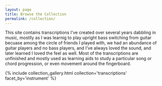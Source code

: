```yaml
---
layout: page
title: Browse the Collection
permalink: /collection/
---
```


This site contains transcriptions I've created over several years dabbling in music, mostlly as I was learnig to play upright bass switching from guitar becuase among the circle of friends I played with, we had an abundance of guitar players and no bass players, and I've always loved the sound, and later learned I loved the feel as well. Most of the transcriptions are unfinished and mostly used as learning aids to study a particular song or chord progression, or even movement around the fingerboard. 

{% include collection_gallery.html collection='transcriptions' facet_by='instrument' %}

